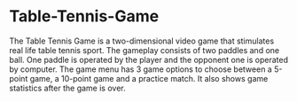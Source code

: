 # Table-Tennis-Game

The Table Tennis Game is a two-dimensional video game that stimulates real life table tennis sport. The gameplay consists of two paddles and one ball. One paddle is operated by the player and the opponent one is operated by computer. The game menu has 3 game options to choose between a 5-point game, a 10-point game and a practice match. It also shows game statistics after the game is over.
